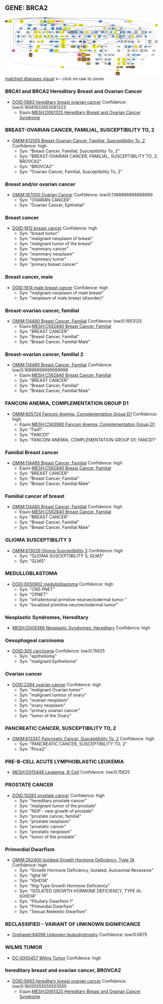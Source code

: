 
## GENE: BRCA2

![image](BRCA2.png)
[matched diseases visual](BRCA2.png)  <-- click on raw to zoom


### BRCA1 and BRCA2 Hereditary Breast and Ovarian Cancer
 * [DOID:5683 hereditary breast ovarian cancer](http://beta.monarchinitiative.org/disease/DOID:5683) Confidence: low/0.16581632653061223
    * Equiv:[MESH:D061325 Hereditary Breast and Ovarian Cancer Syndrome](http://beta.monarchinitiative.org/disease/MESH:D061325)

### BREAST-OVARIAN CANCER, FAMILIAL, SUSCEPTIBILITY TO, 2
 * [OMIM:612555 Breast-Ovarian Cancer, Familial, Susceptibility To, 2](http://beta.monarchinitiative.org/disease/OMIM:612555) Confidence: high
    * Syn: "Breast Cancer, Familial, Susceptibility To, 2"
    * Syn: "BREAST-OVARIAN CANCER, FAMILIAL, SUSCEPTIBILITY TO, 2; BROVCA2"
    * Syn: "BROVCA2"
    * Syn: "Ovarian Cancer, Familial, Susceptibility To, 2"

### Breast and/or ovarian cancer
 * [OMIM:167000 Ovarian Cancer](http://beta.monarchinitiative.org/disease/OMIM:167000) Confidence: low/0.1388888888888889
    * Syn: "OVARIAN CANCER"
    * Syn: "Ovarian Cancer, Epithelial"

### Breast cancer
 * [DOID:1612 breast cancer](http://beta.monarchinitiative.org/disease/DOID:1612) Confidence: high
    * Syn: "breast tumor"
    * Syn: "malignant neoplasm of breast"
    * Syn: "malignant tumor of the breast"
    * Syn: "mammary cancer"
    * Syn: "mammary neoplasm"
    * Syn: "mammary tumor"
    * Syn: "primary breast cancer"

### Breast cancer, male
 * [DOID:1614 male breast cancer](http://beta.monarchinitiative.org/disease/DOID:1614) Confidence: high
    * Syn: "malignant neoplasm of male breast"
    * Syn: "neoplasm of male breast (disorder)"

### Breast-ovarian cancer, familial
 * [OMIM:114480 Breast Cancer, Familial](http://beta.monarchinitiative.org/disease/OMIM:114480) Confidence: low/0.1953125
    * Equiv:[MESH:C562840 Breast Cancer, Familial](http://beta.monarchinitiative.org/disease/MESH:C562840)
    * Syn: "BREAST CANCER"
    * Syn: "Breast Cancer, Familial"
    * Syn: "Breast Cancer, Familial Male"

### Breast-ovarian cancer, familial 2
 * [OMIM:114480 Breast Cancer, Familial](http://beta.monarchinitiative.org/disease/OMIM:114480) Confidence: low/0.16999999999999998
    * Equiv:[MESH:C562840 Breast Cancer, Familial](http://beta.monarchinitiative.org/disease/MESH:C562840)
    * Syn: "BREAST CANCER"
    * Syn: "Breast Cancer, Familial"
    * Syn: "Breast Cancer, Familial Male"

### FANCONI ANEMIA, COMPLEMENTATION GROUP D1
 * [OMIM:605724 Fanconi Anemia, Complementation Group D1](http://beta.monarchinitiative.org/disease/OMIM:605724) Confidence: high
    * Equiv:[MESH:C563980 Fanconi Anemia, Complementation Group D1](http://beta.monarchinitiative.org/disease/MESH:C563980)
    * Syn: "Fad1"
    * Syn: "FANCD1"
    * Syn: "FANCONI ANEMIA, COMPLEMENTATION GROUP D1; FANCD1"

### Familial Breast cancer
 * [OMIM:114480 Breast Cancer, Familial](http://beta.monarchinitiative.org/disease/OMIM:114480) Confidence: high
    * Equiv:[MESH:C562840 Breast Cancer, Familial](http://beta.monarchinitiative.org/disease/MESH:C562840)
    * Syn: "BREAST CANCER"
    * Syn: "Breast Cancer, Familial"
    * Syn: "Breast Cancer, Familial Male"

### Familial cancer of breast
 * [OMIM:114480 Breast Cancer, Familial](http://beta.monarchinitiative.org/disease/OMIM:114480) Confidence: high
    * Equiv:[MESH:C562840 Breast Cancer, Familial](http://beta.monarchinitiative.org/disease/MESH:C562840)
    * Syn: "BREAST CANCER"
    * Syn: "Breast Cancer, Familial"
    * Syn: "Breast Cancer, Familial Male"

### GLIOMA SUSCEPTIBILITY 3
 * [OMIM:613029 Glioma Susceptibility 3](http://beta.monarchinitiative.org/disease/OMIM:613029) Confidence: high
    * Syn: "GLIOMA SUSCEPTIBILITY 3; GLM3"
    * Syn: "GLM3"

### MEDULLOBLASTOMA
 * [DOID:0050902 medulloblastoma](http://beta.monarchinitiative.org/disease/DOID:0050902) Confidence: high
    * Syn: "CNS PNET"
    * Syn: "CPNET"
    * Syn: "infratentorial primitive neuroectodermal tumor "
    * Syn: "localized primitive neuroectodermal tumor"

### Neoplastic Syndromes, Hereditary
 * [MESH:D009386 Neoplastic Syndromes, Hereditary](http://beta.monarchinitiative.org/disease/MESH:D009386) Confidence: high

### Oesophageal carcinoma
 * [DOID:305 carcinoma](http://beta.monarchinitiative.org/disease/DOID:305) Confidence: low/0.15625
    * Syn: "epithelioma"
    * Syn: "malignant Epithelioma"

### Ovarian cancer
 * [DOID:2394 ovarian cancer](http://beta.monarchinitiative.org/disease/DOID:2394) Confidence: high
    * Syn: "malignant Ovarian tumor"
    * Syn: "malignant tumour of ovary"
    * Syn: "ovarian neoplasm"
    * Syn: "ovary neoplasm"
    * Syn: "primary ovarian cancer"
    * Syn: "tumor of the Ovary"

### PANCREATIC CANCER, SUSCEPTIBILITY TO, 2
 * [OMIM:613347 Pancreatic Cancer, Susceptibility To, 2](http://beta.monarchinitiative.org/disease/OMIM:613347) Confidence: high
    * Syn: "PANCREATIC CANCER, SUSCEPTIBILITY TO, 2"
    * Syn: "Pnca2"

### PRE-B-CELL ACUTE LYMPHOBLASTIC LEUKEMIA
 * [MESH:D015448 Leukemia, B-Cell](http://beta.monarchinitiative.org/disease/MESH:D015448) Confidence: low/0.15625

### PROSTATE CANCER
 * [DOID:10283 prostate cancer](http://beta.monarchinitiative.org/disease/DOID:10283) Confidence: high
    * Syn: "hereditary prostate cancer"
    * Syn: "malignant tumor of the prostate"
    * Syn: "NGP - new growth of prostate"
    * Syn: "prostate cancer, familial"
    * Syn: "prostate neoplasm"
    * Syn: "prostatic cancer"
    * Syn: "prostatic neoplasm"
    * Syn: "tumor of the prostate"

### Primordial Dwarfism
 * [OMIM:262400 Isolated Growth Hormone Deficiency, Type 1A](http://beta.monarchinitiative.org/disease/OMIM:262400) Confidence: high
    * Syn: "Growth Hormone Deficiency, Isolated, Autosomal Recessive"
    * Syn: "Ighd 1A"
    * Syn: "IGHD1A"
    * Syn: "Illig-Type Growth Hormone Deficiency"
    * Syn: "ISOLATED GROWTH HORMONE DEFICIENCY, TYPE IA; IGHD1A"
    * Syn: "Pituitary Dwarfism 1"
    * Syn: "Primordial Dwarfism"
    * Syn: "Sexual Ateleiotic Dwarfism"

### RECLASSIFIED - VARIANT OF UNKNOWN SIGNIFICANCE
 * [Orphanet:84096 Unknown leukodystrophy](http://beta.monarchinitiative.org/disease/Orphanet:84096) Confidence: low/0.0675

### WILMS TUMOR
 * [DC:0000457 Wilms Tumor](http://beta.monarchinitiative.org/disease/DC:0000457) Confidence: high

### hereditary breast and ovarian cancer, BROVCA2
 * [DOID:5683 hereditary breast ovarian cancer](http://beta.monarchinitiative.org/disease/DOID:5683) Confidence: low/0.18055555555555555
    * Equiv:[MESH:D061325 Hereditary Breast and Ovarian Cancer Syndrome](http://beta.monarchinitiative.org/disease/MESH:D061325)
